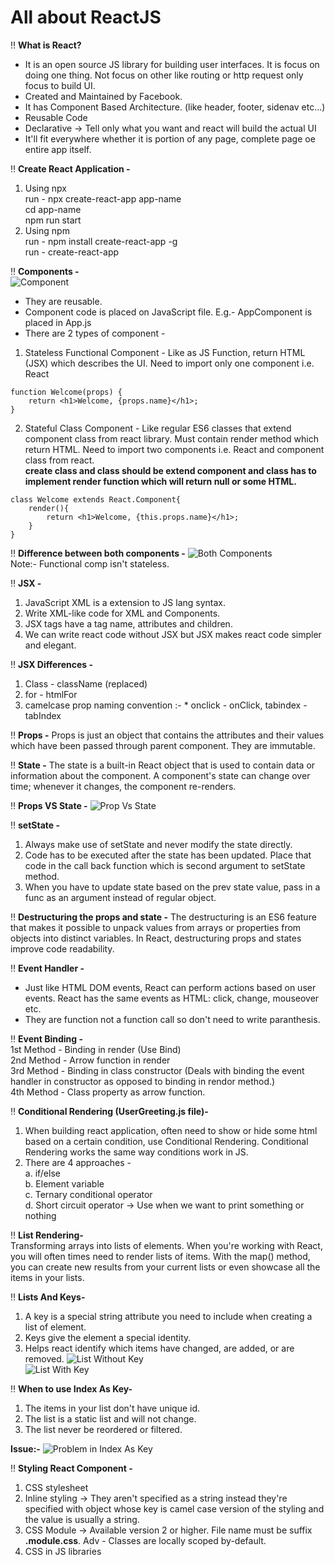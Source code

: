 # All about ReactJS

‼ <b>What is React?</b>  <br>
* It is an open source JS library for building user interfaces. It is focus on doing one thing. Not focus on other like routing or http request only focus to build UI. <br>
* Created and Maintained by Facebook. <br>
* It has Component Based Architecture. (like header, footer, sidenav etc...) <br>
* Reusable Code  <br>
* Declarative -> Tell only what you want and react will build the actual UI <br>
* It'll fit everywhere whether it is portion of any page, complete page oe entire app itself. <br>

‼ <b>Create React Application - </b>  <br>
1. Using npx <br>
run - npx create-react-app app-name <br>
cd app-name <br> npm run start <br>
2. Using npm <br>
run - npm install create-react-app -g <br>
run - create-react-app<app-name> <br>

‼ <b>Components -</b>  <br>
<img src="/Assests/Component.png" alt="Component"> <br>
* They are reusable. <br>
* Component code is placed on JavaScript file. E.g.- AppComponent is placed in App.js <br>
* There are 2 types of component -

1. Stateless Functional Component - Like as JS Function, return HTML (JSX) which describes the UI. Need to import only one component i.e. React
```
function Welcome(props) {
    return <h1>Welcome, {props.name}</h1>;
}
```

2. Stateful Class Component - Like regular ES6 classes that extend component class from react library. Must contain render method which return HTML. Need to import two components i.e. React and component class from react. <br>
<b>create class and class should be extend component and class has to implement render function which will return null or some HTML. </b>
```
class Welcome extends React.Component{
    render(){
        return <h1>Welcome, {this.props.name}</h1>;
    }
}
```

‼ <b>Difference between both components -</b> 
<img src="/Assests/DiffBetweenComponents.png" alt="Both Components"> <br>
Note:- Functional comp isn't stateless. 

‼ <b>JSX -</b> 
1. JavaScript XML is a extension to JS lang syntax. 
2. Write XML-like code for XML and Components.
3. JSX tags have a tag name, attributes and children. 
4. We can write react code without JSX but JSX makes react code simpler and elegant. 

‼ <b>JSX Differences -</b>
1. Class - className (replaced)
2. for - htmlFor
3. camelcase prop naming convention :- * onclick - onClick, tabindex - tabIndex

‼ <b>Props -</b> 
Props is just an object that contains the attributes and their values which have been passed through parent component. They are immutable. 

‼ <b>State -</b>
The state is a built-in React object that is used to contain data or information about the component. A component's state can change over time; whenever it changes, the component re-renders.

‼ <b>Props VS State -</b>
<img src="/Assests/PropVsState.png" alt="Prop Vs State"> <br>

‼ <b>setState -</b>
1. Always make use of setState and never modify the state directly.
2. Code has to be executed after the state has been updated. Place that code in the call back function which is second argument to setState method.
3. When you have to update state based on the prev state value, pass in a func as an argument instead of regular object. 

‼ <b>Destructuring the props and state -</b>
The destructuring is an ES6 feature that makes it possible to unpack values from arrays or properties from objects into distinct variables. In React, destructuring props and states improve code readability.

‼ <b>Event Handler -</b> <br>
* Just like HTML DOM events, React can perform actions based on user events. React has the same events as HTML: click, change, mouseover etc.
* They are function not a function call so don't need to write paranthesis. 

‼ <b>Event Binding -</b> <br>
1st Method - Binding in render (Use Bind)  <br>
2nd Method - Arrow function in render <br>
3rd Method - Binding in class constructor (Deals with binding the event handler in constructor as opposed to binding in rendor method.) <br>
4th Method - Class property as arrow function.  <br>

‼ <b>Conditional Rendering (UserGreeting.js file)-</b> <br> 
1. When building react application, often need to show or hide some html based on a certain condition, use Conditional Rendering. Conditional Rendering works the same way conditions work in JS. 
2. There are 4 approaches - <br>
a. if/else <br> b. Element variable <br> c. Ternary conditional operator <br> d. Short circuit operator -> Use when we want to print something or nothing

‼ <b>List Rendering-</b> <br> 
Transforming arrays into lists of elements. When you're working with React, you will often times need to render lists of items. With the map() method, you can create new results from your current lists or even showcase all the items in your lists.

‼ <b>Lists And Keys-</b> 
1. A key is a special string attribute you need to include when creating a list of element.
2. Keys give the element a special identity.
3. Helps react identify which items have changed, are added, or are removed.
<img src="/Assests/ListWithoutKey.png" alt="List Without Key"> <br>
<img src="/Assests/ListWithKey.png" alt="List With Key"> <br>

‼ <b>When to use Index As Key-</b> 
1. The items in your list don't have unique id. 
2. The list is a static list and will not change.
3. The list never be reordered or filtered. <br>

<b>Issue:-</b>
<img src="/Assests/IndexAsKey.png" alt="Problem in Index As Key"> <br>

‼ <b>Styling React Component -</b> 
1. CSS stylesheet
2. Inline styling -> They aren't specified as a string instead they're specified with object whose key is camel case version of the styling and the value is usually a string. 
3. CSS Module -> Available version 2 or higher. File name must be suffix <b>.module.css</b>. Adv - Classes are locally scoped by-default. 
4. CSS in JS libraries
